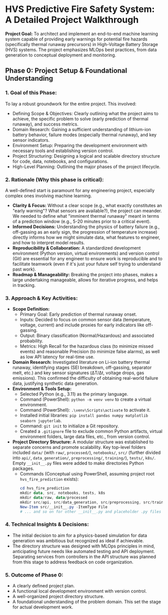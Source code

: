 # HVS Predictive Fire Safety System: A Detailed Project Walkthrough

**Project Goal:** To architect and implement an end-to-end machine learning system capable of providing early warnings for potential fire hazards (specifically thermal runaway precursors) in High-Voltage Battery Storage (HVS) systems. The project emphasizes MLOps best practices, from data generation to conceptual deployment and monitoring.

## Phase 0: Project Setup & Foundational Understanding

### 1. Goal of this Phase:
To lay a robust groundwork for the entire project. This involved:
* Defining Scope & Objectives: Clearly outlining what the project aims to achieve, the specific problem to solve (early prediction of thermal runaway), and success metrics.
* Domain Research: Gaining a sufficient understanding of lithium-ion battery behavior, failure modes (especially thermal runaway), and key sensor indicators.
* Environment Setup: Preparing the development environment with necessary tools and establishing version control.
* Project Structuring: Designing a logical and scalable directory structure for code, data, notebooks, and configurations.
* High-Level Planning: Outlining the major phases of the project lifecycle.

### 2. Rationale (Why this phase is critical):
A well-defined start is paramount for any engineering project, especially complex ones involving machine learning.
* **Clarity & Focus:** Without a clear scope (e.g., what exactly constitutes an "early warning"? What sensors are available?), the project can meander. We needed to define what "imminent thermal runaway" meant in terms of a prediction window (e.g., 5-20 minutes prior to a critical event).
* **Informed Decisions:** Understanding the physics of battery failure (e.g., off-gassing as an early sign, the progression of temperature increase) directly informs how we might simulate data, what features to engineer, and how to interpret model results.
* **Reproducibility & Collaboration:** A standardized development environment (Python version, virtual environments) and version control (Git) are essential for any engineer to ensure work is reproducible and to facilitate teamwork (even if it's just your future self trying to understand past work).
* **Roadmap & Manageability:** Breaking the project into phases, makes a large undertaking manageable, allows for iterative progress, and helps in tracking.

### 3. Approach & Key Activities:
* **Scope Definition:**
    * Primary Goal: Early prediction of thermal runaway onset.
    * Inputs: Decided to focus on common sensor data (temperature, voltage, current) and include proxies for early indicators like off-gassing.
    * Output: Binary classification (Normal/Hazardous) and associated probability.
    * Metrics: High Recall for the hazardous class (to minimize missed events) and reasonable Precision (to minimize false alarms), as well as low API latency for real-time use.
* **Domain Research:** Investigated literature on Li-ion battery thermal runaway, identifying stages (SEI breakdown, off-gassing, separator melt, etc.) and key sensor signatures (ΔT/Δt, voltage drops, gas emissions). This confirmed the difficulty of obtaining real-world failure data, justifying synthetic data generation.
* **Environment & Tools Setup:**
    * Selected Python (e.g., 3.11) as the primary language.
    * Command (PowerShell): `python -m venv venv` to create a virtual environment.
    * Command (PowerShell): `.\venv\Scripts\activate` to activate it.
    * Installed initial libraries: `pip install pandas numpy matplotlib seaborn jupyterlab`.
    * Command: `git init` to initialize a Git repository.
    * Created a `.gitignore` file to exclude common Python artifacts, virtual environment folders, large data files, etc., from version control.
* **Project Directory Structure:** A modular structure was established to separate concerns and promote scalability. Key top-level folders included `data/` (with `raw/`, `processed/`), `notebooks/`, `src/` (further divided into `api/`, `data_generation/`, `preprocessing/`, `training/`), `tests/`, `k8s/`. Empty `__init__.py` files were added to make directories Python packages.
    * Commands (Conceptual using PowerShell, assuming project root `hvs_fire_prediction` exists):
        ```powershell
        cd hvs_fire_prediction
        mkdir data, src, notebooks, tests, k8s
        mkdir data/raw, data/processed
        mkdir src/api, src/data_generation, src/preprocessing, src/training
        New-Item src/__init__.py -ItemType File
        # ... and so on for other __init__.py and placeholder .py files
        ```

### 4. Technical Insights & Decisions:
* The initial decision to aim for a physics-based simulation for data generation was ambitious but recognized as ideal if achievable.
* The directory structure was designed with MLOps principles in mind, anticipating future needs like automated testing and API deployment. Separating services from controllers in the API structure was planned from this stage to address feedback on code organization.

### 5. Outcome of Phase 0:
* A clearly defined project plan.
* A functional local development environment with version control.
* A well-organized project directory structure.
* A foundational understanding of the problem domain.
This set the stage for actual development work.
